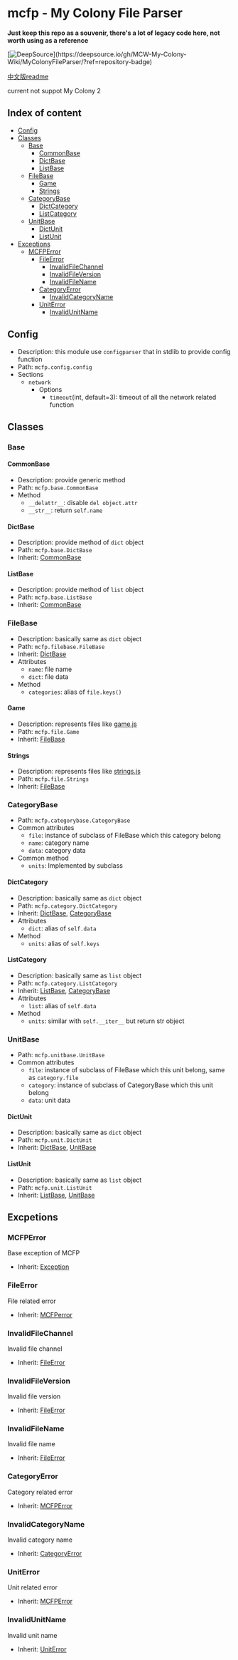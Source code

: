 # mcfp - My Colony File Parser

**Just keep this repo as a souvenir, there's a lot of legacy code here, not worth using as a reference**

  [![DeepSource](https://deepsource.io/gh/MCW-My-Colony-Wiki/MyColonyFileParser.svg/?label=active+issues&show_trend=true&token=zjOyAP4RLEuWcm5YOU1NQJW_)](https://deepsource.io/gh/MCW-My-Colony-Wiki/MyColonyFileParser/?ref=repository-badge)
  
  [中文版readme](README_zh.md)
  
  current not suppot My Colony 2

## Index of content

- [Config](#config)
- [Classes](#classes)
  - [Base](#base)
    - [CommonBase](#commonbase)
    - [DictBase](#dictbase)
    - [ListBase](#listbase)
  - [FileBase](#filebase)
    - [Game](#game)
    - [Strings](#strings)
  - [CategoryBase](#categorybase)
    - [DictCategory](#dictcategory)
    - [ListCategory](#listcategory)
  - [UnitBase](#unitbase)
    - [DictUnit](#dictunit)
    - [ListUnit](#listunit)
- [Exceptions](#exceptions)
  - [MCFPError](#mcfperror)
    - [FileError](#fileerror)
      - [InvalidFileChannel](#invalidfilechannel)
      - [InvalidFileVersion](#invalidfileversion)
      - [InvalidFileName](#invalidfilename)
    - [CategoryError](#categoryerror)
      - [InvalidCategoryName](#invalidcategoryname)
    - [UnitError](#uniterror)
      - [InvalidUnitName](#invalidunitname)

## Config

- Description: this module use `configparser` that in stdlib to provide config function
- Path: `mcfp.config.config`
- Sections
  - `network`
    - Options
      - `timeout`(int, default=3): timeout of all the network related function

## Classes

### Base

#### CommonBase

- Description: provide generic method
- Path: `mcfp.base.CommonBase`
- Method
  - `__delattr__`: disable `del object.attr`
  - `__str__`: return `self.name`

#### DictBase

- Description: provide method of `dict` object
- Path: `mcfp.base.DictBase`
- Inherit: [CommonBase](#commonbase)

#### ListBase

- Description: provide method of `list` object
- Path: `mcfp.base.ListBase`
- Inherit: [CommonBase](#commonbase)

### FileBase

- Description: basically same as `dict` object
- Path: `mcfp.filebase.FileBase`
- Inherit: [DictBase](#dictbase)
- Attributes
  - `name`: file name
  - `dict`: file data
- Method
  - `categories`: alias of `file.keys()`

#### Game

- Description: represents files like [game.js](https://www.apewebapps.com/apps/my-colony/1.14.0/game.js)
- Path: `mcfp.file.Game`
- Inherit: [FileBase](#filebase)

#### Strings

- Description: represents files like [strings.js](https://www.apewebapps.com/apps/my-colony/1.14.0/strings.js)
- Path: `mcfp.file.Strings`
- Inherit: [FileBase](#filebase)

### CategoryBase

- Path: `mcfp.categorybase.CategoryBase`
- Common attributes
  - `file`: instance of subclass of FileBase which this category belong
  - `name`: category name
  - `data`: category data
- Common method
  - `units`: Implemented by subclass

#### DictCategory

- Description: basically same as `dict` object
- Path: `mcfp.category.DictCategory`
- Inherit: [DictBase](#dictbase), [CategoryBase](#categorybase)
- Attributes
  - `dict`: alias of `self.data`
- Method
  - `units`: alias of `self.keys`

#### ListCategory

- Description: basically same as `list` object
- Path: `mcfp.category.ListCategory`
- Inherit: [ListBase](#listbase), [CategoryBase](#categorybase)
- Attributes
  - `list`: alias of `self.data`
- Method
  - `units`: similar with `self.__iter__` but return str object

### UnitBase

- Path: `mcfp.unitbase.UnitBase`
- Common attributes
  - `file`: instance of subclass of FileBase which this unit belong, same as `category.file`
  - `category`: instance of subclass of CategoryBase which this unit belong
  - `data`: unit data

#### DictUnit

- Description: basically same as `dict` object
- Path: `mcfp.unit.DictUnit`
- Inherit: [DictBase](#dictbase), [UnitBase](#unitbase)

#### ListUnit

- Description: basically same as `list` object
- Path: `mcfp.unit.ListUnit`
- Inherit: [ListBase](#listbase), [UnitBase](#unitbase)

## Excpetions

### MCFPError

Base exception of MCFP

- Inherit: [Exception](https://docs.python.org/3/library/exceptions.html#Exception)

### FileError

File related error

- Inherit: [MCFPerror](#mcfperror)

### InvalidFileChannel

Invalid file channel

- Inherit: [FileError](#fileerror)

### InvalidFileVersion

Invalid file version

- Inherit: [FileError](#fileerror)

### InvalidFileName

Invalid file name

- Inherit: [FileError](#fileerror)

### CategoryError

Category related error

- Inherit: [MCFPError](#mcfperror)

### InvalidCategoryName

Invalid category name

- Inherit: [CategoryError](#categoryerror)

### UnitError

Unit related error

- Inherit: [MCFPError](#mcfperror)

### InvalidUnitName

Invalid unit name

- Inherit: [UnitError](#uniterror)
